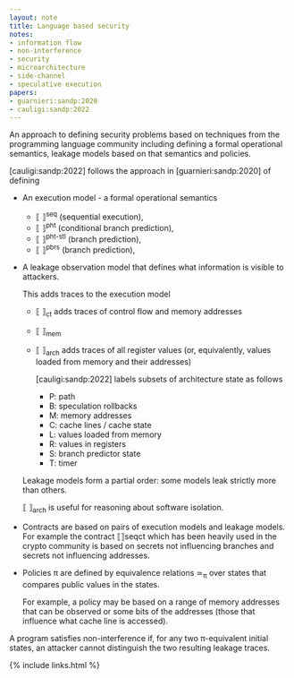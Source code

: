 ```yaml
---
layout: note
title: Language based security
notes:
- information flow
- non-interference
- security
- microarchitecture
- side-channel
- speculative execution
papers:
- guarnieri:sandp:2020
- cauligi:sandp:2022
---
```


An approach to defining security problems based on techniques from
the programming language community including defining a formal operational
semantics, leakage models based on that semantics and policies.

[cauligi:sandp:2022] follows the approach in [guarnieri:sandp:2020] of defining

- An execution model - a formal operational semantics

  - ⟦ ⟧<sup>seq</sup> (sequential execution),
  - ⟦ ⟧<sup>pht</sup> (conditional branch prediction),
  - ⟦ ⟧<sup>pht-stl</sup> (branch prediction),
  - ⟦ ⟧<sup>pbrs</sup> (branch prediction),


- A leakage observation model
  that defines what information is visible to attackers.

  This adds traces to the execution model

  - ⟦ ⟧<sub>ct</sub> adds traces of control flow and memory addresses
  - ⟦ ⟧<sub>mem</sub>
  - ⟦ ⟧<sub>arch</sub> adds traces of all register values (or, equivalently, values loaded from memory and their addresses)

    [cauligi:sandp:2022] labels subsets of architecture state as follows

    - P: path
    - B: speculation rollbacks
    - M: memory addresses
    - C: cache lines / cache state
    - L: values loaded from memory
    - R: values in registers
    - S: branch predictor state
    - T: timer

  Leakage models form a partial order: some models leak strictly more than others.

  ⟦ ⟧<sub>arch</sub> is useful for reasoning about software isolation.

- Contracts are based on pairs of execution models and leakage models.
  For example the contract
  ⟦⟧<span class="supsub"><span>seq</span><span>ct</span></span>
  which has been heavily used in the crypto community
  is based on secrets not influencing branches and secrets
  not influencing addresses.

- Policies π are defined by equivalence relations ≃<sub>π</sub>
  over states that compares public values in the states.

  For example, a policy may be based on a range of memory addresses
  that can be observed or some bits of the addresses (those that influence
  what cache line is accessed).

A program satisfies non-interference if, for any two π-equivalent initial states,
an attacker cannot distinguish the two resulting leakage traces.

{% include links.html %}
